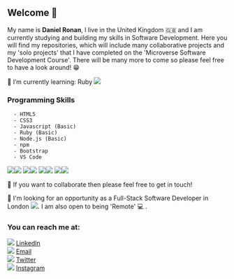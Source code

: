 ## Welcome 👋

My name is <b> Daniel Ronan</b>, I live in the United Kingdom 🇬🇧  and I am currently studying and building my skills in Software Development. Here you will find my repositories, which will include many collaborative projects and my 'solo projects' that I have completed on the 'Microverse Software Development Course'. There will be many more to come so please feel free to have a look around! 😁

🌱 I’m currently learning: Ruby <img src="https://img.icons8.com/color/20/000000/ruby-programming-language.png"/>

### Programming Skills 
```
  - HTML5 
  - CSS3 
  - Javascript (Basic)
  - Ruby (Basic)
  - Node.js (Basic)
  - npm
  - Bootstrap
  - VS Code
```  
  <img src="https://img.icons8.com/color/70/000000/html-5.png"/><img src="https://img.icons8.com/color/70/000000/css3.png"/>
  <img src="https://img.icons8.com/color/70/000000/javascript.png"/><img src="https://img.icons8.com/color/70/000000/ruby-programming-language.png"/>
  <img src="https://img.icons8.com/color/70/000000/nodejs.png"/><img src="https://img.icons8.com/color/70/000000/npm.png"/>
  <img src="https://img.icons8.com/color/70/000000/bootstrap.png"/><img src="https://img.icons8.com/fluent/70/000000/visual-studio-code-2019.png"/>
  
👯 If you want to collaborate then please feel free to get in touch!

👀 I'm looking for an opportunity as a Full-Stack Software Developer in London <img src="https://img.icons8.com/color/20/000000/big-ben.png"/>. I am also open to being 'Remote' 💻 .

### You can reach me at:

<img src="https://img.icons8.com/cute-clipart/30/000000/linkedin.png"/> [Linkedln](https://www.linkedin.com/in/danronan10/) <br>
<img src="https://img.icons8.com/cute-clipart/30/000000/email-sign.png"/> <a href="mailto:danielconnorronan@gmail.com?subject=Hi Dan!"> Email</a> <br>
<img src="https://img.icons8.com/cute-clipart/30/000000/twitter.png"/> [Twitter](https://twitter.com/dc_ronan) <br>
<img src="https://img.icons8.com/cute-clipart/30/000000/instagram-new.png"/> [Instagram](https://www.instagram.com/dc_ronan/)
